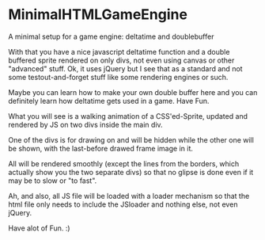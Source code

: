# MinimalHTMLGameEngine
A minimal setup for a game engine: deltatime and doublebuffer

With that you have a nice javascript deltatime function and a
double buffered sprite rendered on only divs, not even using canvas or
other "advanced" stuff. Ok, it uses jQuery but I see that as a standard
and not some testout-and-forget stuff like some rendering engines or such.

Maybe you can learn how to make your own double buffer here and you can
definitely learn how deltatime gets used in a game. Have Fun.

What you will see is a walking animation of a CSS'ed-Sprite,
updated and rendered by JS on two divs inside the main div.

One of the divs is for drawing on and will be hidden while the
other one will be shown, with the last-before drawed frame image 
in it.

All will be rendered smoothly (except the lines from the borders,
which actually show you the two separate divs) so that no glipse is done
even if it may be to slow or "to fast".

Ah, and also, all JS file will be loaded with a loader mechanism so that
the html file only needs to include the JSloader and nothing else, not
even jQuery.

Have alot of Fun. :)
